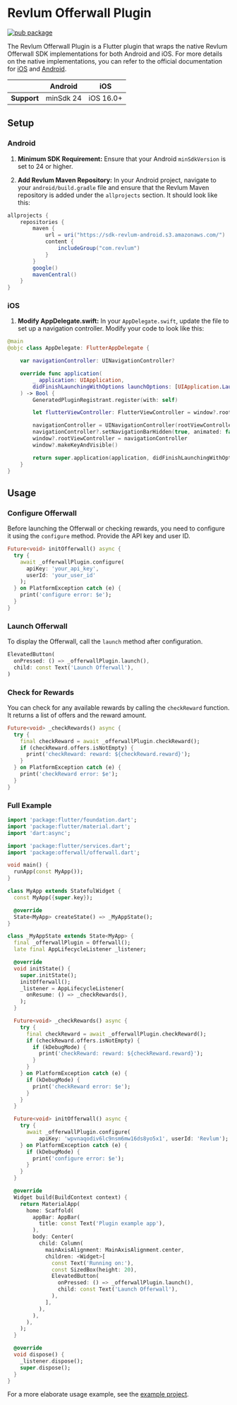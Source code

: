 # Revlum Offerwall Plugin

[![pub package](https://img.shields.io/pub/v/revlum_offerwall.svg)](https://pub.dev/packages/revlum_offerwall)

The Revlum Offerwall Plugin is a Flutter plugin that wraps the native Revlum Offerwall SDK implementations for both Android and iOS. For more details on the native implementations, you can refer to the official documentation for [iOS](https://developer.revlum.com/docs/ios) and [Android](https://developer.revlum.com/docs/revlum-android-sdk).

|             | Android | iOS   |
|-------------|---------|-------|
| **Support** | minSdk 24 | iOS 16.0+ |

## Setup

### Android

1. **Minimum SDK Requirement:**
   Ensure that your Android `minSdkVersion` is set to 24 or higher.

2. **Add Revlum Maven Repository:**
   In your Android project, navigate to your `android/build.gradle` file and ensure that the Revlum Maven repository is added under the `allprojects` section. It should look like this:

```gradle
allprojects {
    repositories {
        maven {
            url = uri("https://sdk-revlum-android.s3.amazonaws.com/")
            content {
                includeGroup("com.revlum")
            }
        }
        google()
        mavenCentral()
    }
}
```

### iOS

1. **Modify AppDelegate.swift:**
   In your `AppDelegate.swift`, update the file to set up a navigation controller. Modify your code to look like this:

```swift
@main
@objc class AppDelegate: FlutterAppDelegate {

    var navigationController: UINavigationController?

    override func application(
        _ application: UIApplication,
        didFinishLaunchingWithOptions launchOptions: [UIApplication.LaunchOptionsKey: Any]?
    ) -> Bool {
        GeneratedPluginRegistrant.register(with: self)

        let flutterViewController: FlutterViewController = window?.rootViewController as! FlutterViewController

        navigationController = UINavigationController(rootViewController: flutterViewController)
        navigationController?.setNavigationBarHidden(true, animated: false)
        window?.rootViewController = navigationController
        window?.makeKeyAndVisible()

        return super.application(application, didFinishLaunchingWithOptions: launchOptions)
    }
}
```

## Usage

### Configure Offerwall

Before launching the Offerwall or checking rewards, you need to configure it using the `configure` method. Provide the API key and user ID.

```dart
Future<void> initOfferwall() async {
  try {
    await _offerwallPlugin.configure(
      apiKey: 'your_api_key', 
      userId: 'your_user_id'
    );
  } on PlatformException catch (e) {
    print('configure error: $e');
  }
}
```

### Launch Offerwall

To display the Offerwall, call the `launch` method after configuration.

```dart
ElevatedButton(
  onPressed: () => _offerwallPlugin.launch(),
  child: const Text('Launch Offerwall'),
)
```

### Check for Rewards

You can check for any available rewards by calling the `checkReward` function. It returns a list of offers and the reward amount.

```dart
Future<void> _checkRewards() async {
  try {
    final checkReward = await _offerwallPlugin.checkReward();
    if (checkReward.offers.isNotEmpty) {
      print('checkReward: reward: ${checkReward.reward}');
    }
  } on PlatformException catch (e) {
    print('checkReward error: $e');
  }
}
```

### Full Example

```dart
import 'package:flutter/foundation.dart';
import 'package:flutter/material.dart';
import 'dart:async';

import 'package:flutter/services.dart';
import 'package:offerwall/offerwall.dart';

void main() {
  runApp(const MyApp());
}

class MyApp extends StatefulWidget {
  const MyApp({super.key});

  @override
  State<MyApp> createState() => _MyAppState();
}

class _MyAppState extends State<MyApp> {
  final _offerwallPlugin = Offerwall();
  late final AppLifecycleListener _listener;

  @override
  void initState() {
    super.initState();
    initOfferwall();
    _listener = AppLifecycleListener(
      onResume: () => _checkRewards(),
    );
  }

  Future<void> _checkRewards() async {
    try {
      final checkReward = await _offerwallPlugin.checkReward();
      if (checkReward.offers.isNotEmpty) {
        if (kDebugMode) {
          print('checkReward: reward: ${checkReward.reward}');
        }
      }
    } on PlatformException catch (e) {
      if (kDebugMode) {
        print('checkReward error: $e');
      }
    }
  }

  Future<void> initOfferwall() async {
    try {
      await _offerwallPlugin.configure(
          apiKey: 'wpvnaqodiv6lc9nsm6mw16ds8yo5x1', userId: 'Revlum');
    } on PlatformException catch (e) {
      if (kDebugMode) {
        print('configure error: $e');
      }
    }
  }

  @override
  Widget build(BuildContext context) {
    return MaterialApp(
      home: Scaffold(
        appBar: AppBar(
          title: const Text('Plugin example app'),
        ),
        body: Center(
          child: Column(
            mainAxisAlignment: MainAxisAlignment.center,
            children: <Widget>[
              const Text('Running on:'),
              const SizedBox(height: 20),
              ElevatedButton(
                onPressed: () => _offerwallPlugin.launch(),
                child: const Text('Launch Offerwall'),
              ),
            ],
          ),
        ),
      ),
    );
  }

  @override
  void dispose() {
    _listener.dispose();
    super.dispose();
  }
}
```

For a more elaborate usage example, see the [example project](https://pub.dev/packages/revlum_offerwall/example).
